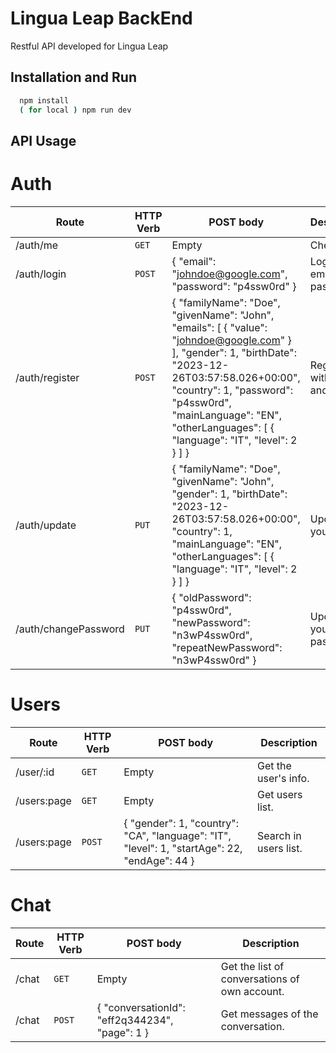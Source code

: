 
# Lingua Leap BackEnd

Restful API developed for Lingua Leap

## Installation and Run

```bash 
  npm install
  ( for local ) npm run dev
```
    
## API Usage

# Auth

| Route | HTTP Verb	 | POST body	 | Description	 |
| --- | --- | --- | --- |
| /auth/me | `GET` | Empty | Check auth. |
| /auth/login | `POST` | { "email": "johndoe@google.com", "password": "p4ssw0rd" } | Login with email and password. |
| /auth/register | `POST` | { "familyName": "Doe", "givenName": "John", "emails": [ { "value": "johndoe@google.com" } ], "gender": 1, "birthDate": "2023-12-26T03:57:58.026+00:00", "country": 1, "password": "p4ssw0rd", "mainLanguage": "EN", "otherLanguages": [ { "language": "IT", "level": 2 } ] } | Register with email and pass. |
| /auth/update | `PUT` | { "familyName": "Doe", "givenName": "John", "gender": 1, "birthDate": "2023-12-26T03:57:58.026+00:00", "country": 1,  "mainLanguage": "EN", "otherLanguages": [ { "language": "IT", "level": 2 } ] } | Update your user. |
| /auth/changePassword | `PUT` | { "oldPassword": "p4ssw0rd", "newPassword": "n3wP4ssw0rd", "repeatNewPassword": "n3wP4ssw0rd" } | Update your password. |


# Users

| Route | HTTP Verb	 | POST body	 | Description	 |
| --- | --- | --- | --- |
| /user/:id | `GET` | Empty | Get the user's info. |
| /users:page | `GET` | Empty | Get users list. |
| /users:page | `POST` | { "gender": 1, "country": "CA", "language": "IT", "level": 1, "startAge": 22, "endAge": 44 } | Search in users list. |


# Chat

| Route | HTTP Verb	 | POST body	 | Description	 |
| --- | --- | --- | --- |
| /chat | `GET` | Empty | Get the list of conversations of own account. |
| /chat | `POST` | { "conversationId": "eff2q344234", "page": 1 } | Get messages of the conversation. |


